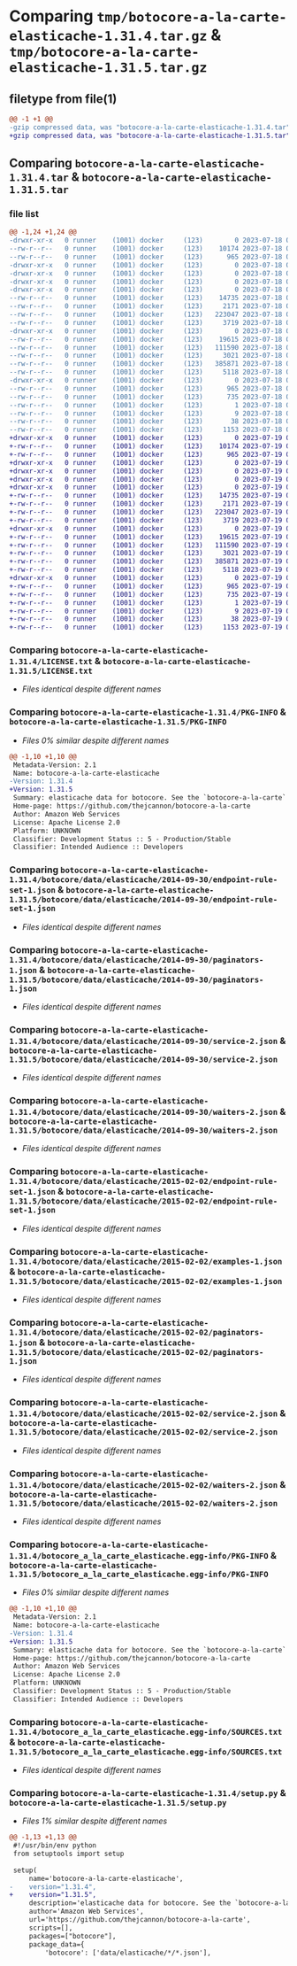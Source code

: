 # Comparing `tmp/botocore-a-la-carte-elasticache-1.31.4.tar.gz` & `tmp/botocore-a-la-carte-elasticache-1.31.5.tar.gz`

## filetype from file(1)

```diff
@@ -1 +1 @@
-gzip compressed data, was "botocore-a-la-carte-elasticache-1.31.4.tar", last modified: Tue Jul 18 01:55:12 2023, max compression
+gzip compressed data, was "botocore-a-la-carte-elasticache-1.31.5.tar", last modified: Wed Jul 19 02:43:54 2023, max compression
```

## Comparing `botocore-a-la-carte-elasticache-1.31.4.tar` & `botocore-a-la-carte-elasticache-1.31.5.tar`

### file list

```diff
@@ -1,24 +1,24 @@
-drwxr-xr-x   0 runner    (1001) docker     (123)        0 2023-07-18 01:55:12.780236 botocore-a-la-carte-elasticache-1.31.4/
--rw-r--r--   0 runner    (1001) docker     (123)    10174 2023-07-18 01:55:12.000000 botocore-a-la-carte-elasticache-1.31.4/LICENSE.txt
--rw-r--r--   0 runner    (1001) docker     (123)      965 2023-07-18 01:55:12.780236 botocore-a-la-carte-elasticache-1.31.4/PKG-INFO
-drwxr-xr-x   0 runner    (1001) docker     (123)        0 2023-07-18 01:55:12.780236 botocore-a-la-carte-elasticache-1.31.4/botocore/
-drwxr-xr-x   0 runner    (1001) docker     (123)        0 2023-07-18 01:55:12.780236 botocore-a-la-carte-elasticache-1.31.4/botocore/data/
-drwxr-xr-x   0 runner    (1001) docker     (123)        0 2023-07-18 01:55:12.780236 botocore-a-la-carte-elasticache-1.31.4/botocore/data/elasticache/
-drwxr-xr-x   0 runner    (1001) docker     (123)        0 2023-07-18 01:55:12.780236 botocore-a-la-carte-elasticache-1.31.4/botocore/data/elasticache/2014-09-30/
--rw-r--r--   0 runner    (1001) docker     (123)    14735 2023-07-18 01:54:50.000000 botocore-a-la-carte-elasticache-1.31.4/botocore/data/elasticache/2014-09-30/endpoint-rule-set-1.json
--rw-r--r--   0 runner    (1001) docker     (123)     2171 2023-07-18 01:54:50.000000 botocore-a-la-carte-elasticache-1.31.4/botocore/data/elasticache/2014-09-30/paginators-1.json
--rw-r--r--   0 runner    (1001) docker     (123)   223047 2023-07-18 01:54:50.000000 botocore-a-la-carte-elasticache-1.31.4/botocore/data/elasticache/2014-09-30/service-2.json
--rw-r--r--   0 runner    (1001) docker     (123)     3719 2023-07-18 01:54:50.000000 botocore-a-la-carte-elasticache-1.31.4/botocore/data/elasticache/2014-09-30/waiters-2.json
-drwxr-xr-x   0 runner    (1001) docker     (123)        0 2023-07-18 01:55:12.780236 botocore-a-la-carte-elasticache-1.31.4/botocore/data/elasticache/2015-02-02/
--rw-r--r--   0 runner    (1001) docker     (123)    19615 2023-07-18 01:54:50.000000 botocore-a-la-carte-elasticache-1.31.4/botocore/data/elasticache/2015-02-02/endpoint-rule-set-1.json
--rw-r--r--   0 runner    (1001) docker     (123)   111590 2023-07-18 01:54:50.000000 botocore-a-la-carte-elasticache-1.31.4/botocore/data/elasticache/2015-02-02/examples-1.json
--rw-r--r--   0 runner    (1001) docker     (123)     3021 2023-07-18 01:54:50.000000 botocore-a-la-carte-elasticache-1.31.4/botocore/data/elasticache/2015-02-02/paginators-1.json
--rw-r--r--   0 runner    (1001) docker     (123)   385871 2023-07-18 01:54:50.000000 botocore-a-la-carte-elasticache-1.31.4/botocore/data/elasticache/2015-02-02/service-2.json
--rw-r--r--   0 runner    (1001) docker     (123)     5118 2023-07-18 01:54:50.000000 botocore-a-la-carte-elasticache-1.31.4/botocore/data/elasticache/2015-02-02/waiters-2.json
-drwxr-xr-x   0 runner    (1001) docker     (123)        0 2023-07-18 01:55:12.780236 botocore-a-la-carte-elasticache-1.31.4/botocore_a_la_carte_elasticache.egg-info/
--rw-r--r--   0 runner    (1001) docker     (123)      965 2023-07-18 01:55:12.000000 botocore-a-la-carte-elasticache-1.31.4/botocore_a_la_carte_elasticache.egg-info/PKG-INFO
--rw-r--r--   0 runner    (1001) docker     (123)      735 2023-07-18 01:55:12.000000 botocore-a-la-carte-elasticache-1.31.4/botocore_a_la_carte_elasticache.egg-info/SOURCES.txt
--rw-r--r--   0 runner    (1001) docker     (123)        1 2023-07-18 01:55:12.000000 botocore-a-la-carte-elasticache-1.31.4/botocore_a_la_carte_elasticache.egg-info/dependency_links.txt
--rw-r--r--   0 runner    (1001) docker     (123)        9 2023-07-18 01:55:12.000000 botocore-a-la-carte-elasticache-1.31.4/botocore_a_la_carte_elasticache.egg-info/top_level.txt
--rw-r--r--   0 runner    (1001) docker     (123)       38 2023-07-18 01:55:12.780236 botocore-a-la-carte-elasticache-1.31.4/setup.cfg
--rw-r--r--   0 runner    (1001) docker     (123)     1153 2023-07-18 01:55:12.000000 botocore-a-la-carte-elasticache-1.31.4/setup.py
+drwxr-xr-x   0 runner    (1001) docker     (123)        0 2023-07-19 02:43:54.271528 botocore-a-la-carte-elasticache-1.31.5/
+-rw-r--r--   0 runner    (1001) docker     (123)    10174 2023-07-19 02:43:54.000000 botocore-a-la-carte-elasticache-1.31.5/LICENSE.txt
+-rw-r--r--   0 runner    (1001) docker     (123)      965 2023-07-19 02:43:54.271528 botocore-a-la-carte-elasticache-1.31.5/PKG-INFO
+drwxr-xr-x   0 runner    (1001) docker     (123)        0 2023-07-19 02:43:54.271528 botocore-a-la-carte-elasticache-1.31.5/botocore/
+drwxr-xr-x   0 runner    (1001) docker     (123)        0 2023-07-19 02:43:54.271528 botocore-a-la-carte-elasticache-1.31.5/botocore/data/
+drwxr-xr-x   0 runner    (1001) docker     (123)        0 2023-07-19 02:43:54.271528 botocore-a-la-carte-elasticache-1.31.5/botocore/data/elasticache/
+drwxr-xr-x   0 runner    (1001) docker     (123)        0 2023-07-19 02:43:54.271528 botocore-a-la-carte-elasticache-1.31.5/botocore/data/elasticache/2014-09-30/
+-rw-r--r--   0 runner    (1001) docker     (123)    14735 2023-07-19 02:43:32.000000 botocore-a-la-carte-elasticache-1.31.5/botocore/data/elasticache/2014-09-30/endpoint-rule-set-1.json
+-rw-r--r--   0 runner    (1001) docker     (123)     2171 2023-07-19 02:43:32.000000 botocore-a-la-carte-elasticache-1.31.5/botocore/data/elasticache/2014-09-30/paginators-1.json
+-rw-r--r--   0 runner    (1001) docker     (123)   223047 2023-07-19 02:43:32.000000 botocore-a-la-carte-elasticache-1.31.5/botocore/data/elasticache/2014-09-30/service-2.json
+-rw-r--r--   0 runner    (1001) docker     (123)     3719 2023-07-19 02:43:32.000000 botocore-a-la-carte-elasticache-1.31.5/botocore/data/elasticache/2014-09-30/waiters-2.json
+drwxr-xr-x   0 runner    (1001) docker     (123)        0 2023-07-19 02:43:54.271528 botocore-a-la-carte-elasticache-1.31.5/botocore/data/elasticache/2015-02-02/
+-rw-r--r--   0 runner    (1001) docker     (123)    19615 2023-07-19 02:43:32.000000 botocore-a-la-carte-elasticache-1.31.5/botocore/data/elasticache/2015-02-02/endpoint-rule-set-1.json
+-rw-r--r--   0 runner    (1001) docker     (123)   111590 2023-07-19 02:43:32.000000 botocore-a-la-carte-elasticache-1.31.5/botocore/data/elasticache/2015-02-02/examples-1.json
+-rw-r--r--   0 runner    (1001) docker     (123)     3021 2023-07-19 02:43:32.000000 botocore-a-la-carte-elasticache-1.31.5/botocore/data/elasticache/2015-02-02/paginators-1.json
+-rw-r--r--   0 runner    (1001) docker     (123)   385871 2023-07-19 02:43:32.000000 botocore-a-la-carte-elasticache-1.31.5/botocore/data/elasticache/2015-02-02/service-2.json
+-rw-r--r--   0 runner    (1001) docker     (123)     5118 2023-07-19 02:43:32.000000 botocore-a-la-carte-elasticache-1.31.5/botocore/data/elasticache/2015-02-02/waiters-2.json
+drwxr-xr-x   0 runner    (1001) docker     (123)        0 2023-07-19 02:43:54.271528 botocore-a-la-carte-elasticache-1.31.5/botocore_a_la_carte_elasticache.egg-info/
+-rw-r--r--   0 runner    (1001) docker     (123)      965 2023-07-19 02:43:54.000000 botocore-a-la-carte-elasticache-1.31.5/botocore_a_la_carte_elasticache.egg-info/PKG-INFO
+-rw-r--r--   0 runner    (1001) docker     (123)      735 2023-07-19 02:43:54.000000 botocore-a-la-carte-elasticache-1.31.5/botocore_a_la_carte_elasticache.egg-info/SOURCES.txt
+-rw-r--r--   0 runner    (1001) docker     (123)        1 2023-07-19 02:43:54.000000 botocore-a-la-carte-elasticache-1.31.5/botocore_a_la_carte_elasticache.egg-info/dependency_links.txt
+-rw-r--r--   0 runner    (1001) docker     (123)        9 2023-07-19 02:43:54.000000 botocore-a-la-carte-elasticache-1.31.5/botocore_a_la_carte_elasticache.egg-info/top_level.txt
+-rw-r--r--   0 runner    (1001) docker     (123)       38 2023-07-19 02:43:54.271528 botocore-a-la-carte-elasticache-1.31.5/setup.cfg
+-rw-r--r--   0 runner    (1001) docker     (123)     1153 2023-07-19 02:43:54.000000 botocore-a-la-carte-elasticache-1.31.5/setup.py
```

### Comparing `botocore-a-la-carte-elasticache-1.31.4/LICENSE.txt` & `botocore-a-la-carte-elasticache-1.31.5/LICENSE.txt`

 * *Files identical despite different names*

### Comparing `botocore-a-la-carte-elasticache-1.31.4/PKG-INFO` & `botocore-a-la-carte-elasticache-1.31.5/PKG-INFO`

 * *Files 0% similar despite different names*

```diff
@@ -1,10 +1,10 @@
 Metadata-Version: 2.1
 Name: botocore-a-la-carte-elasticache
-Version: 1.31.4
+Version: 1.31.5
 Summary: elasticache data for botocore. See the `botocore-a-la-carte` package for more info.
 Home-page: https://github.com/thejcannon/botocore-a-la-carte
 Author: Amazon Web Services
 License: Apache License 2.0
 Platform: UNKNOWN
 Classifier: Development Status :: 5 - Production/Stable
 Classifier: Intended Audience :: Developers
```

### Comparing `botocore-a-la-carte-elasticache-1.31.4/botocore/data/elasticache/2014-09-30/endpoint-rule-set-1.json` & `botocore-a-la-carte-elasticache-1.31.5/botocore/data/elasticache/2014-09-30/endpoint-rule-set-1.json`

 * *Files identical despite different names*

### Comparing `botocore-a-la-carte-elasticache-1.31.4/botocore/data/elasticache/2014-09-30/paginators-1.json` & `botocore-a-la-carte-elasticache-1.31.5/botocore/data/elasticache/2014-09-30/paginators-1.json`

 * *Files identical despite different names*

### Comparing `botocore-a-la-carte-elasticache-1.31.4/botocore/data/elasticache/2014-09-30/service-2.json` & `botocore-a-la-carte-elasticache-1.31.5/botocore/data/elasticache/2014-09-30/service-2.json`

 * *Files identical despite different names*

### Comparing `botocore-a-la-carte-elasticache-1.31.4/botocore/data/elasticache/2014-09-30/waiters-2.json` & `botocore-a-la-carte-elasticache-1.31.5/botocore/data/elasticache/2014-09-30/waiters-2.json`

 * *Files identical despite different names*

### Comparing `botocore-a-la-carte-elasticache-1.31.4/botocore/data/elasticache/2015-02-02/endpoint-rule-set-1.json` & `botocore-a-la-carte-elasticache-1.31.5/botocore/data/elasticache/2015-02-02/endpoint-rule-set-1.json`

 * *Files identical despite different names*

### Comparing `botocore-a-la-carte-elasticache-1.31.4/botocore/data/elasticache/2015-02-02/examples-1.json` & `botocore-a-la-carte-elasticache-1.31.5/botocore/data/elasticache/2015-02-02/examples-1.json`

 * *Files identical despite different names*

### Comparing `botocore-a-la-carte-elasticache-1.31.4/botocore/data/elasticache/2015-02-02/paginators-1.json` & `botocore-a-la-carte-elasticache-1.31.5/botocore/data/elasticache/2015-02-02/paginators-1.json`

 * *Files identical despite different names*

### Comparing `botocore-a-la-carte-elasticache-1.31.4/botocore/data/elasticache/2015-02-02/service-2.json` & `botocore-a-la-carte-elasticache-1.31.5/botocore/data/elasticache/2015-02-02/service-2.json`

 * *Files identical despite different names*

### Comparing `botocore-a-la-carte-elasticache-1.31.4/botocore/data/elasticache/2015-02-02/waiters-2.json` & `botocore-a-la-carte-elasticache-1.31.5/botocore/data/elasticache/2015-02-02/waiters-2.json`

 * *Files identical despite different names*

### Comparing `botocore-a-la-carte-elasticache-1.31.4/botocore_a_la_carte_elasticache.egg-info/PKG-INFO` & `botocore-a-la-carte-elasticache-1.31.5/botocore_a_la_carte_elasticache.egg-info/PKG-INFO`

 * *Files 0% similar despite different names*

```diff
@@ -1,10 +1,10 @@
 Metadata-Version: 2.1
 Name: botocore-a-la-carte-elasticache
-Version: 1.31.4
+Version: 1.31.5
 Summary: elasticache data for botocore. See the `botocore-a-la-carte` package for more info.
 Home-page: https://github.com/thejcannon/botocore-a-la-carte
 Author: Amazon Web Services
 License: Apache License 2.0
 Platform: UNKNOWN
 Classifier: Development Status :: 5 - Production/Stable
 Classifier: Intended Audience :: Developers
```

### Comparing `botocore-a-la-carte-elasticache-1.31.4/botocore_a_la_carte_elasticache.egg-info/SOURCES.txt` & `botocore-a-la-carte-elasticache-1.31.5/botocore_a_la_carte_elasticache.egg-info/SOURCES.txt`

 * *Files identical despite different names*

### Comparing `botocore-a-la-carte-elasticache-1.31.4/setup.py` & `botocore-a-la-carte-elasticache-1.31.5/setup.py`

 * *Files 1% similar despite different names*

```diff
@@ -1,13 +1,13 @@
 #!/usr/bin/env python
 from setuptools import setup
 
 setup(
     name='botocore-a-la-carte-elasticache',
-    version="1.31.4",
+    version="1.31.5",
     description='elasticache data for botocore. See the `botocore-a-la-carte` package for more info.',
     author='Amazon Web Services',
     url='https://github.com/thejcannon/botocore-a-la-carte',
     scripts=[],
     packages=["botocore"],
     package_data={
         'botocore': ['data/elasticache/*/*.json'],
```

